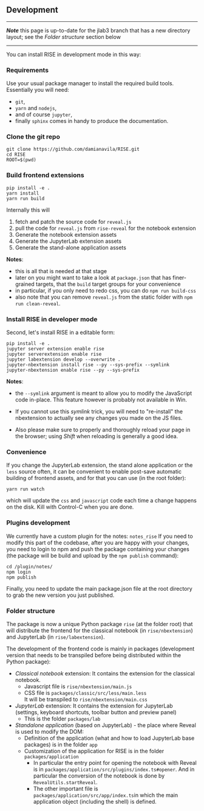 ## Development

---

**_Note_** this page is up-to-date for the jlab3 branch that has a new directory
layout; see the _Folder structure_ section below

---

You can install RISE in development mode in this way:

### Requirements

Use your usual package manager to install the required build tools.
Essentially you will need:

- `git`,
- `yarn` and `nodejs`,
- and of course `jupyter`,
- finally `sphinx` comes in handy to produce the documentation.

### Clone the git repo

    git clone https://github.com/damianavila/RISE.git
    cd RISE
    ROOT=$(pwd)

### Build frontend extensions

    pip install -e .
    yarn install
    yarn run build

Internally this will

1. fetch and patch the source code for `reveal.js`
2. pull the code for `reveal.js` from `rise-reveal` for the notebook extension
3. Generate the notebook extension assets
4. Generate the JupyterLab extension assets
5. Generate the stand-alone application assets

**Notes**:

- this is all that is needed at that stage
- later on you might want to take a look at `package.json` that has finer-grained targets,
  that the `build` target groups for your convenience
- in particular, if you only need to redo css, you can do `npm run build-css`
- also note that you can remove `reveal.js` from the static folder with `npm run clean-reveal`.

### Install RISE in developer mode

Second, let's install RISE in a editable form:

    pip install -e .
    jupyter server extension enable rise
    jupyter serverextension enable rise
    jupyter labextension develop --overwrite .
    jupyter-nbextension install rise --py --sys-prefix --symlink
    jupyter-nbextension enable rise --py --sys-prefix

**Notes**:

- the `--symlink` argument is meant to allow you to modify the
  JavaScript code in-place. This feature however is probably not available in Win.

- If you cannot use this _symlink_ trick, you will need to
  "re-install" the nbextension to actually see any changes you made on the JS files.

- Also please make sure to properly and thoroughly reload your page in the browser;
  using _Shift_ when reloading is generally a good idea.

### Convenience

If you change the JupyterLab extension, the stand alone application or
the `less` source often, it can be convenient to enable
post-save automatic building of frontend assets, and for that you can use (in the root folder):

    yarn run watch

which will update the `css` and `javascript` code each time a change
happens on the disk. Kill with Control-C when you are done.

### Plugins development

We currently have a custom plugin for the notes: `notes_rise` If you need to
modify this part of the codebase, after you are happy with your changes, you
need to login to npm and push the package containing your changes (the package
will be build and upload by the `npm publish` command):

```
cd /plugin/notes/
npm login
npm publish
```

Finally, you need to update the main package.json file at the root directory to
grab the new version you just published.

### Folder structure

The package is now a unique Python package `rise` (at the folder root) that
will distribute the frontend for the classical notebook (in `rise/nbextension`)
and JupyterLab (in `rise/labextension`).

The development of the frontend code is mainly in packages (development version
that needs to be transpiled before being distributed within the Python package):

- _Classical notebook_ extension: It contains the extension for the classical notebook.
  - Javascript file is `rise/nbextension/main.js`
  - CSS file is `packages/classic/src/less/main.less`  
    It will be transpiled to `rise/nbextension/main.css`
- _JupyterLab_ extension: It contains the extension for JupyterLab (settings, keyboard shortcuts, toolbar button and preview panel)
  - This is the folder `packages/lab`
- _Standalone application_ (based on JupyterLab) - the place where Reveal is used to modify the DOM:
  - Definition of the application (what and how to load JupyterLab base packages) is in the folder `app`
  - Customization of the application for RISE is in the folder `packages/application`
    - In particular the entry point for opening the notebook with Reveal is in `packages/application/src/plugins/index.ts#opener`. And in particular the conversion of the notebook is done by `RevealUtils.startReveal`.
    - The other important file is `packages/application/src/app/index.ts`in which the main application object
      (including the shell) is defined.
